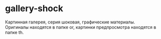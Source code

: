# gallery-shock
Картинная галерея, серия шоковая, графические материалы.
Оригиналы находятся в папке or, картинки предпросмотра находятся в папке th.